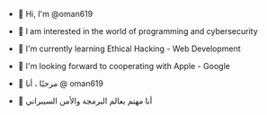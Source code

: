 - 👋 Hi, I'm @oman619
- 👀 I am interested in the world of programming and cybersecurity
- 🌱 I'm currently learning Ethical Hacking - Web Development
- 💞️ I'm looking forward to cooperating with Apple - Google

- 👋 مرحبًا ، أنا @ oman619
- 👀 أنا مهتم بعالم البرمجة والأمن السيبراني

<!---
oman619/oman619 is a ✨ special ✨ repository because its `README.md` (this file) appears on your GitHub profile.
You can click the Preview link to take a look at your changes.
--->
